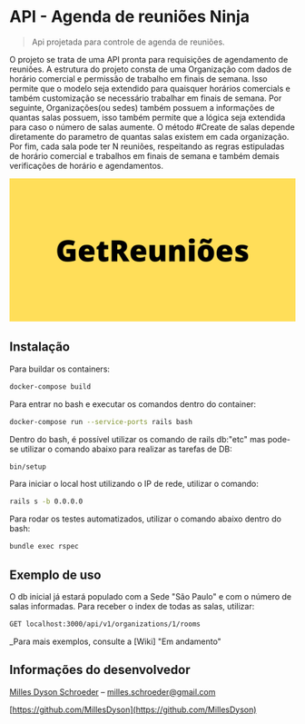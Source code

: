 # API - Agenda de reuniões Ninja
> Api projetada para controle de agenda de reuniões.

O projeto se trata de uma API pronta para requisições de agendamento de reuniões. A estrutura do projeto consta de uma Organização com dados de horário comercial e permissão de trabalho em finais de semana. Isso permite que o modelo seja extendido para quaisquer horários comercials e também customização se necessário trabalhar em finais de semana. 
Por seguinte, Organizações(ou sedes) também possuem a informações de quantas salas possuem, isso também permite que a lógica seja extendida para caso o número de salas aumente. O método #Create de salas depende diretamente do parametro de quantas salas existem em cada organização. Por fim, cada sala pode ter N reuniões, respeitando as regras estipuladas de horário comercial e trabalhos em finais de semana e também demais verificações de horário e agendamentos.

![](./GetReunioes.png)

## Instalação

Para buildar os containers:

```sh
docker-compose build

```
Para entrar no bash e executar os comandos dentro do container:

```sh
docker-compose run --service-ports rails bash

```
Dentro do bash, é possível utilizar os comando de rails db:"etc" mas pode-se utilizar o comando abaixo para realizar as tarefas de DB:

```sh
bin/setup

```

Para iniciar o local host utilizando o IP de rede, utilizar o comando:

```sh
rails s -b 0.0.0.0

```

Para rodar os testes automatizados, utilizar o comando abaixo dentro do bash:

```sh
bundle exec rspec

```

## Exemplo de uso

O db inicial já estará populado com a Sede "São Paulo" e com o número de salas informadas. Para receber o index de todas as salas, utilizar:

```sh
GET localhost:3000/api/v1/organizations/1/rooms

```

_Para mais exemplos, consulte a [Wiki] "Em andamento" 

## Informações do desenvolvedor

[Milles Dyson Schroeder](https://www.linkedin.com/in/milles-schroeder-85144b14b/) – milles.schroeder@gmail.com

[https://github.com/MillesDyson](https://github.com/MillesDyson)